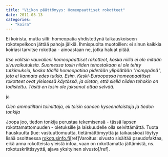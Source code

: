 ```yaml
---
title: "Viikon päättömyys: Homeopaattiset rokotteet"
date: 2011-03-13
categories: 
  - "koira"
---
```


Ei koirista, mutta silti: homeopatia yhdistettynä taikauskoiseen rokotepelkoon jättää pahoja jälkiä. Ihmispuolta muotoillen: ei sinun kaikkia koiriasi tarvitse rokottaa - ainoastaan ne, jotka haluat pitää.

<!--more-->

_Itse valitsin vauvalleni homeopaattiset rokotteet, koska niillä ei ole mitään sivuvaikutuksia. Suomessa tosin niiden tehostakaan ei ole tehty tutkimuksia, koska täällä homeopatiaa pidetään ylipäätään "hömppänä", jota ei kannata edes tutkia. Esim. Keski-Euroopassa homeopaattiset rokotteet ovat yleisessä käytössä, ja oletan, että siellä niiden tehokin on todistettu. Tästä en tosin ole jaksanut ottaa selvää._

ja

_Olen ammatiltani toimittaja, eli toisin sanoen kyseenalaistaja ja tiedon tonkija_

Joopa joo, tiedon tonkija perustaa tekemisensä - tässä lapsen rokottamattomuuden - oletuksille ja laiskuudelle olla selvittämättä. Tuota hauskuutta (lue: vastuuttomuutta, tietämättömyyttä ja taikauskoa) löytyy lisää osoitteessa [rokotusinfo.fi](http://www.rokotusinfo.fi/kertomuksia/2_html)\[ref\]Varoitus: sivusto sisältää pseudofaktaa, eikä anna rokotteista yleistä infoa, vaan on rokottamatta jättämistä, ns. rokotuskriittisyyttä, ajava yksityinen sivusto\[/ref\].
